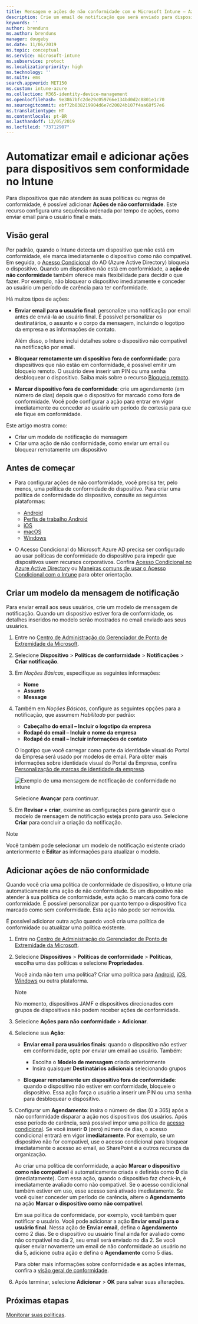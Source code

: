 ```yaml
---
title: Mensagem e ações de não conformidade com o Microsoft Intune – Azure | Microsoft Docs
description: Crie um email de notificação que será enviado para dispositivos sem conformidade. Adicione ações depois que um dispositivo é marcado como sem conformidade, como adicionar um período de carência para ficar em conformidade ou criar um agendamento para bloquear o acesso até que o dispositivo esteja em conformidade. Faça isso usando o Microsoft Intune no Azure.
keywords: ''
author: brenduns
ms.author: brenduns
manager: dougeby
ms.date: 11/06/2019
ms.topic: conceptual
ms.service: microsoft-intune
ms.subservice: protect
ms.localizationpriority: high
ms.technology: ''
ms.suite: ems
search.appverid: MET150
ms.custom: intune-azure
ms.collection: M365-identity-device-management
ms.openlocfilehash: 9e3867bfc2de29c059766e134bd0d2c8801e1c70
ms.sourcegitcommit: ebf72b038219904d6e7d20024b107f4aa68f57e6
ms.translationtype: HT
ms.contentlocale: pt-BR
ms.lasthandoff: 12/05/2019
ms.locfileid: "73712907"
---
```

# <a name="automate-email-and-add-actions-for-noncompliant-devices-in-intune"></a>Automatizar email e adicionar ações para dispositivos sem conformidade no Intune

Para dispositivos que não atendem às suas políticas ou regras de conformidade, é possível adicionar **Ações de não conformidade**. Este recurso configura uma sequência ordenada por tempo de ações, como enviar email para o usuário final e mais.

## <a name="overview"></a>Visão geral

Por padrão, quando o Intune detecta um dispositivo que não está em conformidade, ele marca imediatamente o dispositivo como não compatível. Em seguida, o [Acesso Condicional](https://docs.microsoft.com/azure/active-directory/active-directory-conditional-access-azure-portal) do AD (Azure Active Directory) bloqueia o dispositivo. Quando um dispositivo não está em conformidade, a **ação de não conformidade** também oferece mais flexibilidade para decidir o que fazer. Por exemplo, não bloquear o dispositivo imediatamente e conceder ao usuário um período de carência para ter conformidade.

Há muitos tipos de ações:

- **Enviar email para o usuário final**: personalize uma notificação por email antes de enviá-la ao usuário final. É possível personalizar os destinatários, o assunto e o corpo da mensagem, incluindo o logotipo da empresa e as informações de contato.

    Além disso, o Intune inclui detalhes sobre o dispositivo não compatível na notificação por email.

- **Bloquear remotamente um dispositivo fora de conformidade**: para dispositivos que não estão em conformidade, é possível emitir um bloqueio remoto. O usuário deve inserir um PIN ou uma senha desbloquear o dispositivo. Saiba mais sobre o recurso [Bloqueio remoto](../remote-actions/device-remote-lock.md).

- **Marcar dispositivo fora de conformidade**: crie um agendamento (em número de dias) depois que o dispositivo for marcado como fora de conformidade. Você pode configurar a ação para entrar em vigor imediatamente ou conceder ao usuário um período de cortesia para que ele fique em conformidade.

Este artigo mostra como:

- Criar um modelo de notificação de mensagem
- Criar uma ação de não conformidade, como enviar um email ou bloquear remotamente um dispositivo


## <a name="before-you-begin"></a>Antes de começar

- Para configurar ações de não conformidade, você precisa ter, pelo menos, uma política de conformidade do dispositivo. Para criar uma política de conformidade do dispositivo, consulte as seguintes plataformas:

  - [Android](compliance-policy-create-android.md)
  - [Perfis de trabalho Android](compliance-policy-create-android-for-work.md)
  - [iOS](compliance-policy-create-ios.md)
  - [macOS](compliance-policy-create-mac-os.md)
  - [Windows](compliance-policy-create-windows.md)

- O Acesso Condicional do Microsoft Azure AD precisa ser configurado ao usar políticas de conformidade do dispositivo para impedir que dispositivos usem recursos corporativos. Confira [Acesso Condicional no Azure Active Directory](https://docs.microsoft.com/azure/active-directory/active-directory-conditional-access-azure-portal) ou [Maneiras comuns de usar o Acesso Condicional com o Intune](conditional-access-intune-common-ways-use.md) para obter orientação.

## <a name="create-a-notification-message-template"></a>Criar um modelo da mensagem de notificação

Para enviar email aos seus usuários, crie um modelo de mensagem de notificação. Quando um dispositivo estiver fora de conformidade, os detalhes inseridos no modelo serão mostrados no email enviado aos seus usuários.

1. Entre no [Centro de Administração do Gerenciador de Ponto de Extremidade da Microsoft](https://go.microsoft.com/fwlink/?linkid=2109431).
2. Selecione **Dispositivo** > **Políticas de conformidade** > **Notificações** > **Criar notificação**.
3. Em *Noções Básicas*, especifique as seguintes informações:

   - **Nome**
   - **Assunto**
   - **Message**

4. Também em *Noções Básicas*, configure as seguintes opções para a notificação, que assumem *Habilitado* por padrão:

   - **Cabeçalho do email – Incluir o logotipo da empresa**
   - **Rodapé do email – Incluir o nome da empresa**
   - **Rodapé do email – Incluir informações de contato**

   O logotipo que você carregar como parte da identidade visual do Portal da Empresa será usado por modelos de email. Para obter mais informações sobre identidade visual do Portal da Empresa, confira [Personalização de marcas de identidade da empresa](../apps/company-portal-app.md#company-identity-branding-customization).

   ![Exemplo de uma mensagem de notificação de conformidade no Intune](./media/actions-for-noncompliance/actionsfornoncompliance-1.PNG)

   Selecione **Avançar** para continuar.

5. Em **Revisar + criar**, examine as configurações para garantir que o modelo de mensagem de notificação esteja pronto para uso. Selecione **Criar** para concluir a criação da notificação.

> [!NOTE]
> Você também pode selecionar um modelo de notificação existente criado anteriormente e **Editar** as informações para atualizar o modelo.

## <a name="add-actions-for-noncompliance"></a>Adicionar ações de não conformidade

Quando você cria uma política de conformidade de dispositivo, o Intune cria automaticamente uma ação de não conformidade. Se um dispositivo não atender à sua política de conformidade, esta ação o marcará como fora de conformidade. É possível personalizar por quanto tempo o dispositivo fica marcado como sem conformidade. Esta ação não pode ser removida.

É possível adicionar outra ação quando você cria uma política de conformidade ou atualizar uma política existente.

1. Entre no [Centro de Administração do Gerenciador de Ponto de Extremidade da Microsoft](https://go.microsoft.com/fwlink/?linkid=2109431).

2. Selecione **Dispositivos** > **Políticas de conformidade** > **Políticas**, escolha uma das políticas e selecione **Propriedades**.

   Você ainda não tem uma política? Criar uma política para [Android](compliance-policy-create-android.md), [iOS](compliance-policy-create-ios.md), [Windows](compliance-policy-create-windows.md) ou outra plataforma.

   > [!NOTE]
   > No momento, dispositivos JAMF e dispositivos direcionados com grupos de dispositivos não podem receber ações de conformidade.

3. Selecione **Ações para não conformidade** > **Adicionar**.

4. Selecione sua **Ação**:

   - **Enviar email para usuários finais**: quando o dispositivo não estiver em conformidade, opte por enviar um email ao usuário. Também:
     - Escolha o **Modelo de mensagem** criado anteriormente
     - Insira quaisquer **Destinatários adicionais** selecionando grupos

   - **Bloquear remotamente um dispositivo fora de conformidade**: quando o dispositivo não estiver em conformidade, bloqueie o dispositivo. Essa ação força o usuário a inserir um PIN ou uma senha para desbloquear o dispositivo.

5. Configurar um **Agendamento**: insira o número de dias (0 a 365) após a não conformidade disparar a ação nos dispositivos dos usuários. Após esse período de carência, será possível impor uma política de [acesso condicional](conditional-access-intune-common-ways-use.md). Se você inserir **0** (zero) número de dias, o acesso condicional entrará em vigor **imediatamente**. Por exemplo, se um dispositivo não for compatível, use o acesso condicional para bloquear imediatamente o acesso ao email, ao SharePoint e a outros recursos da organização.

   Ao criar uma política de conformidade, a ação **Marcar o dispositivo como não compatível** é automaticamente criada e definida como **0** dia (imediatamente). Com essa ação, quando o dispositivo faz check-in, é imediatamente avaliado como não compatível. Se o acesso condicional também estiver em uso, esse acesso será ativado imediatamente. Se você quiser conceder um período de carência, altere o **Agendamento** na ação **Marcar o dispositivo como não compatível**.

   Em sua política de conformidade, por exemplo, você também quer notificar o usuário. Você pode adicionar a ação **Enviar email para o usuário final**. Nessa ação de **Enviar email**, defina o **Agendamento** como 2 dias. Se o dispositivo ou usuário final ainda for avaliado como não compatível no dia 2, seu email será enviado no dia 2. Se você quiser enviar novamente um email de não conformidade ao usuário no dia 5, adicione outra ação e defina o **Agendamento** como 5 dias.

   Para obter mais informações sobre conformidade e as ações internas, confira a [visão geral de conformidade](device-compliance-get-started.md).

6. Após terminar, selecione **Adicionar** > **OK** para salvar suas alterações.

## <a name="next-steps"></a>Próximas etapas

[Monitorar suas políticas](compliance-policy-monitor.md).
